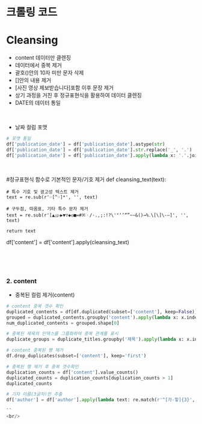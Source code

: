 # 크롤링 코드
# Cleansing
- content 데이터만 클렌징
- 데이터에서 중복 제거
- 괄호()안의 10자 미만 문자 삭제
- []안의 내용 제거
- [사진 영상 제보받습니다]포함 이후 문장 제거
- 상기 과정을 거친 후 정규표현식을 활용하여 데이터 클렌징
- DATE의 데이터 통일

<br/>

- 날짜 컬럼 포맷 
```python
# 포맷 통일
df['publication_date'] = df['publication_date'].astype(str)
df['publication_date'] = df['publication_date'].str.replace('_', '.')
df['publication_date'] = df['publication_date'].apply(lambda x: '.'.join(x.split('.')[:3]) if len(x.split('.')) > 2 else x)
```
<br/>

#정규표현식 함수로 기본적인 문자/기호 제거
def cleansing_text(text):
    
    # 특수 기호 및 광고성 텍스트 제거
    text = re.sub(r'☞[^☞]*', '', text)
    
    # 구두점, 따옴표, 기타 특수 문자 제거
    text = re.sub(r'[▲△▷▶▼▽◆◇■=#※ㆍ/·.,;:!?\'"‘’“”~∼&()→%․\[\]\-–]', '', text)
    
    return text
    
df['content'] = df['content'].apply(cleansing_text)
```python

```
<br/>
<br/>

### 2. content
- 중복된 컬럼 제거(content)
```python
# content 중복 갯수 확인
duplicated_contents = df[df.duplicated(subset=['content'], keep=False)]
grouped = duplicated_contents.groupby('content').apply(lambda x: x.index.tolist()).reset_index(name='indices')
num_duplicated_contents = grouped.shape[0]

# 중복된 제목의 인덱스를 그룹화하여 중복 관계를 표시
duplicate_groups = duplicate_titles.groupby('제목').apply(lambda x: x.index.tolist())

# content 중복된 행 제거
df.drop_duplicates(subset=['content'], keep='first')

# 중복된 행 제거 후 중복 갯수확인
duplication_counts = df['content'].value_counts()
duplicated_counts = duplication_counts[duplication_counts > 1]
duplicated_counts

# 기자 이름(3글자)만 추출
df['author'] = df['author'].apply(lambda text: re.match(r'^[가-힣]{3}', str(text)).group(0) if re.match(r'^[가-힣]{3}', str(text)) else text)

``
<br/>


